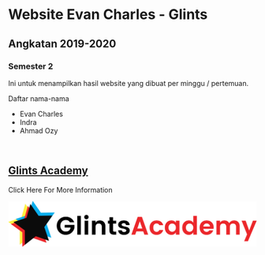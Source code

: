 <!-- README.md berfungsi sebagai Dokumentasi untuk penjelasan folder maupun file dari kita yang diupload ke github (untuk memperjelas) -->

# Website Evan Charles - Glints

## Angkatan 2019-2020

### Semester 2

Ini untuk menampilkan hasil website yang dibuat per minggu / pertemuan.

Daftar nama-nama 
* Evan Charles
* Indra
* Ahmad Ozy

<br>

## [Glints Academy](https://academy.glints.com/)
Click Here For More Information

![](./img/glints.png)


<!-- Span berguna untuk mengisi 1 baris kesamping -->
<!-- Div berguna untuk mengisi 1 komponen -->


<!--
 Catatan
 Shift + Tab = Untuk Rata Kiri
 Ctrl + ` = Untuk membuka terminal pada VS Code (untuk melihat letak folder kita)
 Alt + Shift + T = Open Terminal-->

 <!-- Terminal
 mkdir = Buat folder
 rmdir = Hapus folder
 touch = Buat file
 nano namafile = Masuk file 
 cat namafile = Membaca file
 Exit = Keluar-->

 <!-- Github
 git  config --global user.name "EvanCharles16"
 git  config --global user.email "evancharles1609@gmail.com"
 git config --list -->


 <!-- https://evancharles16.github.io/Coding/ -->